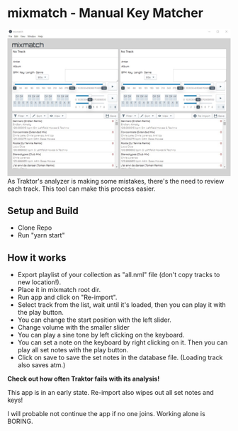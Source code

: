 # mixmatch - Manual Key Matcher
![mixmatch App](mixmatch.jpg)
As Traktor's analyzer is making some mistakes, there's the need to review each track. This tool can make this process easier.
## Setup and Build
- Clone Repo
- Run "yarn start"
## How it works
- Export playlist of your collection as "all.nml" file (don't copy tracks to new location!).
- Place it in mixmatch root dir.
- Run app and click on "Re-import".
- Select track from the list, wait until it's loaded, then you can play it with the play button.
- You can change the start position with the left slider.
- Change volume with the smaller slider
- You can play a sine tone by left clicking on the keyboard.
- You can set a note on the keyboard by right clicking on it. Then you can play all set notes with the play button.
- Click on save to save the set notes in the database file. (Loading track also saves atm.)

**Check out how often Traktor fails with its analysis!**

This app is in an early state. Re-import also wipes out all set notes and keys!

I will probable not continue the app if no one joins. Working alone is BORING.